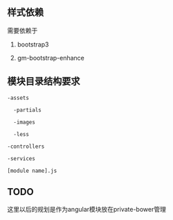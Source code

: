 ## 样式依赖

需要依赖于

1. bootstrap3

2. gm-bootstrap-enhance

## 模块目录结构要求

    -assets

      -partials

      -images

      -less

    -controllers

    -services

    [module name].js

## TODO

这里以后的规划是作为angular模块放在private-bower管理